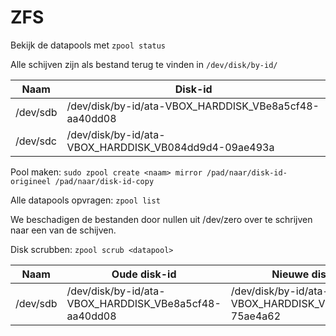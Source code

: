 # ZFS

Bekijk de datapools met `zpool status`

Alle schijven zijn als bestand terug te vinden in `/dev/disk/by-id/`

|Naam| Disk-id|
|----|--------|
| /dev/sdb | /dev/disk/by-id/ata-VBOX_HARDDISK_VBe8a5cf48-aa40dd08 |
| /dev/sdc | /dev/disk/by-id/ata-VBOX_HARDDISK_VB084dd9d4-09ae493a |


Pool maken: `sudo zpool create <naam> mirror /pad/naar/disk-id-origineel /pad/naar/disk-id-copy`

Alle datapools opvragen: `zpool list`

We beschadigen de bestanden door nullen uit /dev/zero over te schrijven naar een van de schijven.

Disk scrubben: `zpool scrub <datapool>`


|Naam|Oude disk-id|Nieuwe disk-id|
|----|------------|--------------|
| /dev/sdb | /dev/disk/by-id/ata-VBOX_HARDDISK_VBe8a5cf48-aa40dd08 | /dev/disk/by-id/ata-VBOX_HARDDISK_VB77aa4323-75ae4a62 |
